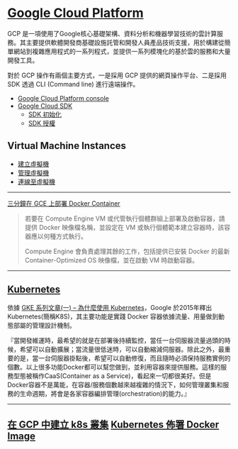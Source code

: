 # [Google Cloud Platform](https://cloud.google.com/?hl=zh-tw)

GCP 是一項使用了Google核心基礎架構、資料分析和機器學習技術的雲計算服務。其主要提供軟體開發商基礎設施託管和開發人員產品技術支援，用於構建從簡單網站到複雜應用程式的一系列程式，並提供一系列模塊化的基於雲的服務和大量開發工具。

對於 GCP 操作有兩個主要方式，一是採用 GCP 提供的網頁操作平台、二是採用 SDK 透過 CLI (Command line) 進行遠端操作。

+ [Google Cloud Platform console](https://console.cloud.google.com/)
+ [Google Cloud SDK](https://cloud.google.com/sdk/gcloud/?hl=zh-tw)
  - [SDK 初始化](https://cloud.google.com/sdk/docs/authorizing)
  - [SDK 授權](https://cloud.google.com/sdk/docs/authorizing)

>

## Virtual Machine Instances

+ [建立虛擬機](https://cloud.google.com/compute/docs/instances/create-start-instance?hl=zh-tw)
+ [管理虛擬機](https://cloud.google.com/compute/docs/instances/managing-instance-access?hl=zh-tw)
+ [連線至虛擬機](https://cloud.google.com/compute/docs/instances/connecting-to-instance?hl=zh-tw)

---
[三分鐘在 GCE 上部署 Docker Container](https://www.mile.cloud/zh-hant/deploying-container-on-google-compute-engine/)
> 若要在 Compute Engine VM 或代管執行個體群組上部署及啟動容器，請提供 Docker 映像檔名稱，並設定在 VM 或執行個體範本建立容器時，該容器應以何種方式執行。
>
> Compute Engine 會負責處理其餘的工作，包括提供已安裝 Docker 的最新 Container-Optimized OS 映像檔，並在啟動 VM 時啟動容器。
---

## [Kubernetes](https://cloud.google.com/container-engine/?hl=zh-tw)

依據 [GKE 系列文章(一) – 為什麼使用 Kubernetes](https://blog.gcp.expert/kubernetes-gke-introduction/)，Google 於2015年釋出Kubernetes(簡稱K8S)，其主要功能是實踐 Docker 容器依據流量、用量做到動態部屬的管理設計機制。

『當開發維運時，最希望的就是在部署後持續監控，當任一台伺服器流量過頭的時候，希望可以自動擴展；當流量很低迷時，可以自動縮減伺服器。除此之外，最重要的是，當一台伺服器掛點後，希望可以自動修復，而且隨時必須保持服務實例的個數。以上很多功能Docker都可以幫您做到，並利用容器來提供服務。這樣的服務型態被稱作CaaS(Container as a Service)，看起來一切都很美好。但是Docker容器不是萬能，在容器/服務個數越來越複雜的情況下，如何管理叢集和服務的生命週期，將會是各家容器編排管理(orchestration)的能力。』

---
[在 GCP 中建立 k8s 叢集](https://ithelp.ithome.com.tw/articles/10193961)
[Kubernetes 佈署 Docker Image](https://blog.johnwu.cc/article/gcp-kubernetes-deploy-docker-image.html)
---
